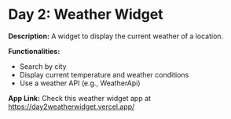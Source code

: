 # Day 2: Weather Widget

**Description:** A widget to display the current weather of a location.

**Functionalities:**

- Search by city
- Display current temperature and weather conditions
- Use a weather API (e.g., WeatherApi)
  
**App Link:** Check this weather widget app at https://day2weatherwidget.vercel.app/
